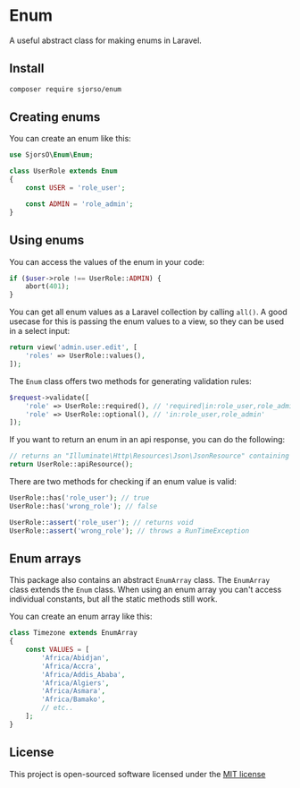# Enum
A useful abstract class for making enums in Laravel.

## Install
```bash
composer require sjorso/enum
```

## Creating enums
You can create an enum like this:
```php
use SjorsO\Enum\Enum;

class UserRole extends Enum
{
    const USER = 'role_user';

    const ADMIN = 'role_admin';
}
```

## Using enums
You can access the values of the enum in your code:
```php
if ($user->role !== UserRole::ADMIN) {
    abort(401);
}
```

You can get all enum values as a Laravel collection by calling `all()`. A good usecase for this is passing the enum values to a view, so they can be used in a select input:
```php
return view('admin.user.edit', [    
    'roles' => UserRole::values(),
]);
```

The `Enum` class offers two methods for generating validation rules:
```php
$request->validate([
    'role' => UserRole::required(), // 'required|in:role_user,role_admin'    
    'role' => UserRole::optional(), // 'in:role_user,role_admin'    
]);
```

If you want to return an enum in an api response, you can do the following:
```php
// returns an "Illuminate\Http\Resources\Json\JsonResource" containing the enum values
return UserRole::apiResource(); 
```

There are two methods for checking if an enum value is valid:
```php
UserRole::has('role_user'); // true
UserRole::has('wrong_role'); // false

UserRole::assert('role_user'); // returns void
UserRole::assert('wrong_role'); // throws a RunTimeException
```

## Enum arrays
This package also contains an abstract `EnumArray` class. The `EnumArray` class extends the `Enum` class. When using an enum array you can't access individual constants, but all the static methods still work. 

You can create an enum array like this:
```php
class Timezone extends EnumArray
{
    const VALUES = [
        'Africa/Abidjan',
        'Africa/Accra',
        'Africa/Addis_Ababa',
        'Africa/Algiers',
        'Africa/Asmara',
        'Africa/Bamako',
        // etc..
    ];
}
```

## License

This project is open-sourced software licensed under the [MIT license](http://opensource.org/licenses/MIT)
